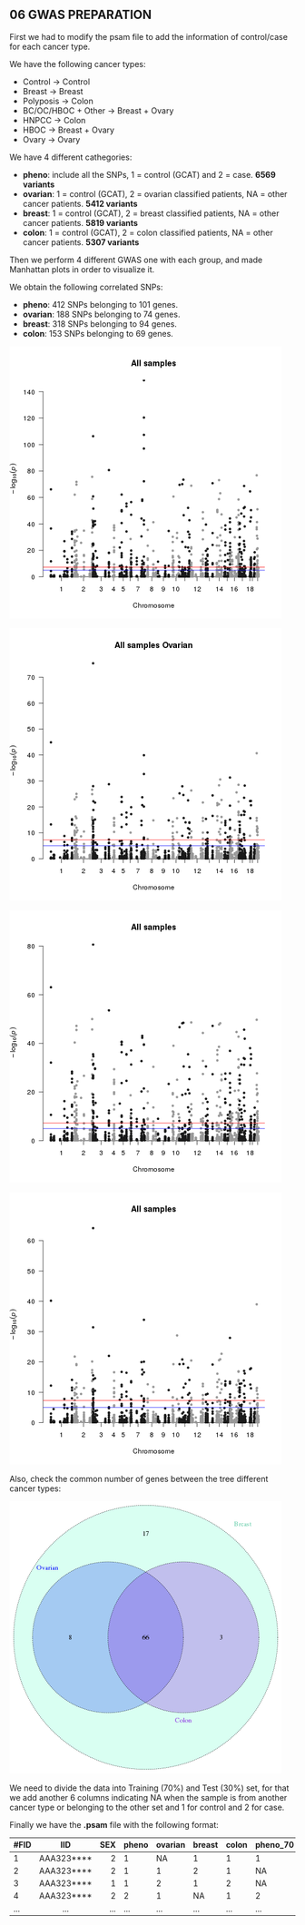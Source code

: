 
## 06 GWAS PREPARATION                                                               

First we had to modify the psam file to add the information of control/case for each cancer type. 

We have the following cancer types:

- Control                -> Control 
- Breast                 -> Breast
- Polyposis              -> Colon
- BC/OC/HBOC + Other     -> Breast + Ovary 
- HNPCC                  -> Colon
- HBOC                   -> Breast + Ovary
- Ovary                  -> Ovary

We have 4 different cathegories:
- **pheno**: include all the SNPs, 1 = control (GCAT) and 2 = case. **6569 variants**
- **ovarian**: 1 = control (GCAT), 2 = ovarian classified patients, NA = other cancer patients. **5412 variants**
- **breast**: 1 = control (GCAT), 2 = breast classified patients, NA = other cancer patients. **5819 variants**
- **colon**: 1 = control (GCAT), 2 = colon classified patients, NA = other cancer patients. **5307 variants**

Then we perform 4 different GWAS one with each group, and made Manhattan plots in order to visualize it. 

We obtain the following correlated SNPs:
- **pheno**: 412 SNPs belonging to 101 genes. 
- **ovarian**: 188 SNPs belonging to 74 genes.
- **breast**: 318 SNPs belonging to 94 genes.
- **colon**: 153 SNPs belonging to 69 genes. 

![Ovarian GWAS](graphs/general.png)

![General GWAS](graphs/general_ovarian.png)

![Breast GWAS](graphs/general_breast.png)

![Colon GWAS](graphs/general_colon.png)

Also, check the common number of genes between the tree different cancer types:

![Venn Diagram](graphs/VennDiagram.png)

We need to divide the data into Training (70%) and Test (30%) set, for that we add another 6 columns indicating NA when the sample is from another cancer type or belonging to the other set and 1 for control and 2 for case. 

Finally we have the **.psam** file with the following format:

| #FID |     IID    | SEX | pheno | ovarian | breast | colon | pheno_70 | pheno_30 | ovarian_70 | ovarian_30 | breast_70 | breast_30 | colon_70 | colon_30 |
|------|:----------:|----:|-------|---------|--------|-------|----------|----------|------------|------------|-----------|-----------|----------|----------|
| 1    | AAA323**** |   2 | 1     | NA      | 1      | 1     | 1        | NA       | 1          | NA         | NA        | 2         | 1        | 1        |
| 2    | AAA323**** |   2 | 1     | 1       | 2      | 1     | NA       | 1        | NA         | NA         | 1         | NA        | NA       | NA       |
| 3    | AAA323**** |   1 | 1     | 2       | 1      | 2     | NA       | 1        | 2          | NA         | 2         | NA        | 1        | NA       |
| 4    | AAA323**** | 2   | 2     | 1       | NA     | 1     | 2        | NA       | 1          | 1          | 2         | 2         | 2        | NA       |
| ...  | ...        | ... | ...   | ...     | ...    | ...   | ...      | ...      | ...        | ...        | ...       | ...       | ...      | ...      |



